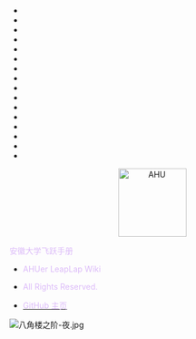 * ⠀
* ⠀
* ⠀
* ⠀⠀
* 
* ⠀⠀
* ⠀⠀⠀
* ⠀
* ⠀
* ⠀
* ⠀
* ⠀
* ⠀⠀
* ⠀
* ⠀
* ⠀

<p align="center">
  <a href="https://github.com/AHUer-LeapLap/Impart-Inherit">
    <img alt="AHU" src="_media/AHU-logo-冬.png" height="120">
  </a>
</p>

<middle><font color="#DCBBF9">安徽大学飞跃手册</font></middle>

- <font color="#DCBBF9">AHUer LeapLap Wiki</font>

- <font color="#DCBBF9">All Rights Reserved.</font>

- [<font color="#DCBBF9">GitHub 主页</font>](https://github.com/AHUer-LeapLap/Impart-Inherit)

![八角楼之阶-夜.jpg](https://i.loli.net/2021/06/28/4JgnqDOwkIuzmeA.jpg)



